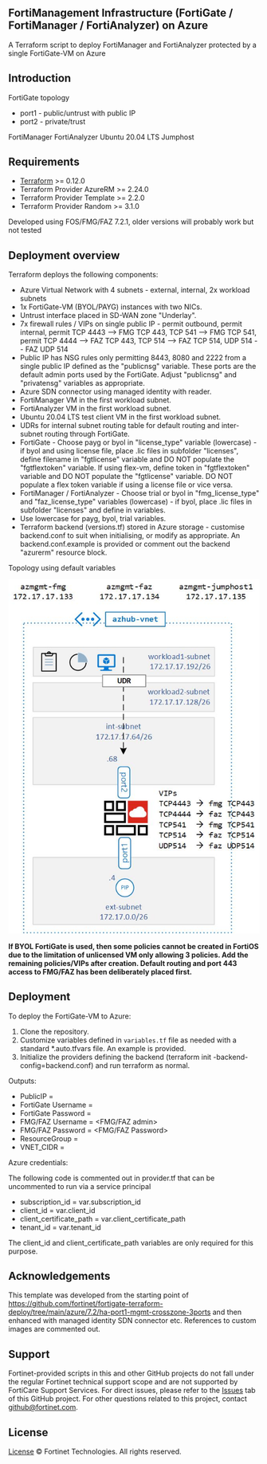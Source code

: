 ## FortiManagement Infrastructure (FortiGate / FortiManager / FortiAnalyzer) on Azure

A Terraform script to deploy FortiManager and FortiAnalyzer protected by a single FortiGate-VM on Azure  

## Introduction
FortiGate topology
* port1 - public/untrust with public IP
* port2 - private/trust

FortiManager
FortiAnalyzer
Ubuntu 20.04 LTS Jumphost

## Requirements

* [Terraform](https://learn.hashicorp.com/terraform/getting-started/install.html) >= 0.12.0
* Terraform Provider AzureRM >= 2.24.0
* Terraform Provider Template >= 2.2.0
* Terraform Provider Random >= 3.1.0

Developed using FOS/FMG/FAZ 7.2.1, older versions will probably work but not tested

## Deployment overview
Terraform deploys the following components:

* Azure Virtual Network with 4 subnets - external, internal, 2x workload subnets
* 1x FortiGate-VM (BYOL/PAYG) instances with two NICs.  
* Untrust interface placed in SD-WAN zone "Underlay".
* 7x firewall rules / VIPs on single public IP - permit outbound, permit internal, permit TCP 4443 --> FMG TCP 443, TCP 541 --> FMG TCP 541, permit TCP 4444 --> FAZ TCP 443, TCP 514 --> FAZ TCP 514, UDP 514 -- FAZ UDP 514
* Public IP has NSG rules only permitting 8443, 8080 and 2222 from a single public IP defined as the "publicnsg" variable. These ports are the default admin ports used by the FortiGate. Adjust "publicnsg" and "privatensg" variables as appropriate.
* Azure SDN connector using managed identity with reader.
* FortiManager VM in the first workload subnet.
* FortiAnalyzer VM in the first workload subnet.
* Ubuntu 20.04 LTS test client VM in the first workload subnet.
* UDRs for internal subnet routing table for default routing and inter-subnet routing through FortiGate.
* FortiGate - Choose payg or byol in "license_type" variable (lowercase) - if byol and using license file, place .lic files in subfolder "licenses", define filename in "fgtlicense" variable and DO NOT populate the "fgtflextoken" variable. If using flex-vm, define token in "fgtflextoken" variable and DO NOT populate the "fgtlicense" variable. DO NOT populate a flex token variable if using a license file or vice versa.
* FortiManager / FortiAnalyzer - Choose trial or byol in "fmg_license_type" and "faz_license_type" variables (lowercase) - if byol, place .lic files in subfolder "licenses" and define in variables.
* Use lowercase for payg, byol, trial variables.
* Terraform backend (versions.tf) stored in Azure storage - customise backend.conf to suit when initialising, or modify as appropriate. An backend.conf.example is provided or comment out the backend "azurerm" resource block.

Topology using default variables

![img](https://github.com/wintermute000/azure-fortimgmt-enclave/blob/main/azure-fortimgmt-enclave.jpg)

**If BYOL FortiGate is used, then some policies cannot be created in FortiOS due to the limitation of unlicensed VM only allowing 3 policies. Add the remaining policies/VIPs after creation. Default routing and port 443 access to FMG/FAZ has been deliberately placed first.**

## Deployment

To deploy the FortiGate-VM to Azure:
1. Clone the repository.
2. Customize variables defined in `variables.tf` file as needed with a standard *.auto.tfvars file. An example is provided.
3. Initialize the providers defining the backend (terraform init -backend-config=backend.conf) and run terraform as normal.

Outputs:

- PublicIP = <Cluster Public IP>
- FortiGate Username = <FGT admin>
- FortiGate Password = <FGT Password>
- FMG/FAZ Username = <FMG/FAZ admin>
- FMG/FAZ Password = <FMG/FAZ Password>
- ResourceGroup = <Resource Group>
- VNET_CIDR = <vnet summary route>

Azure credentials:

The following code is commented out in provider.tf that can be uncommented to run via a service principal

- subscription_id = var.subscription_id
- client_id       = var.client_id
- client_certificate_path   = var.client_certificate_path
- tenant_id       = var.tenant_id

The client_id and client_certificate_path variables are only required for this purpose.

## Acknowledgements
This template was developed from the starting point of https://github.com/fortinet/fortigate-terraform-deploy/tree/main/azure/7.2/ha-port1-mgmt-crosszone-3ports and then enhanced with managed identity SDN connector etc.
References to custom images are commented out. 

## Support
Fortinet-provided scripts in this and other GitHub projects do not fall under the regular Fortinet technical support scope and are not supported by FortiCare Support Services.
For direct issues, please refer to the [Issues](https://github.com/fortinet/fortigate-terraform-deploy/issues) tab of this GitHub project.
For other questions related to this project, contact [github@fortinet.com](mailto:github@fortinet.com).

## License
[License](https://github.com/fortinet/fortigate-terraform-deploy/blob/master/LICENSE) © Fortinet Technologies. All rights reserved.
# 
